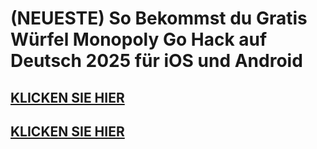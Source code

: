 # (NEUESTE) So Bekommst du Gratis Würfel Monopoly Go Hack auf Deutsch 2025 für iOS und Android

## [KLICKEN SIE HIER](https://sites.google.com/view/mono-de/home)

## [KLICKEN SIE HIER](https://sites.google.com/view/mono-de/home)
